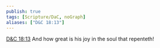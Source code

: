 ```yaml
---
publish: true
tags: [Scripture/DaC, noGraph]
aliases: ["D&C 18:13"]
---
```

[D&C 18:13](https://churchofjesuschrist.org/study/scriptures/dc-testament/dc/18?lang=eng&id=p13#p13) And how great is his joy in the soul that repenteth!
